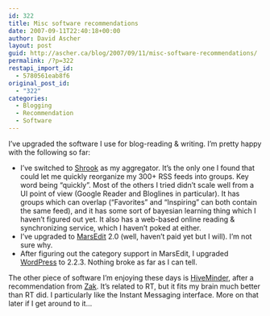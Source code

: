 ```yaml
---
id: 322
title: Misc software recommendations
date: 2007-09-11T22:40:18+00:00
author: David Ascher
layout: post
guid: http://ascher.ca/blog/2007/09/11/misc-software-recommendations/
permalink: /?p=322
restapi_import_id:
  - 5780561eab8f6
original_post_id:
  - "322"
categories:
  - Blogging
  - Recommendation
  - Software
---
```

I&#8217;ve upgraded the software I use for blog-reading & writing. I&#8217;m pretty happy with the following so far:

  * I&#8217;ve switched to [Shrook](http://www.utsire.com/shrook/) as my aggregator. It&#8217;s the only one I found that could let me quickly reorganize my 300+ RSS feeds into groups. Key word being &#8220;quickly&#8221;. Most of the others I tried didn&#8217;t scale well from a UI point of view (Google Reader and Bloglines in particular). It has groups which can overlap (&#8220;Favorites&#8221; and &#8220;Inspiring&#8221; can both contain the same feed), and it has some sort of bayesian learning thing which I haven&#8217;t figured out yet. It also has a web-based online reading & synchronizing service, which I haven&#8217;t poked at either. 
  * I&#8217;ve upgraded to [MarsEdit](http://www.red-sweater.com/marsedit/) 2.0 (well, haven&#8217;t paid yet but I will). I&#8217;m not sure why. 
  * After figuring out the category support in MarsEdit, I upgraded [WordPress](http://wordpress.org/) to 2.2.3. Nothing broke as far as I can tell. 

The other piece of software I&#8217;m enjoying these days is [HiveMinder](http://hiveminder.com/), after a recommendation from [Zak](http://zak.greant.com/). It&#8217;s related to RT, but it fits my brain much better than RT did. I particularly like the Instant Messaging interface. More on that later if I get around to it&#8230;